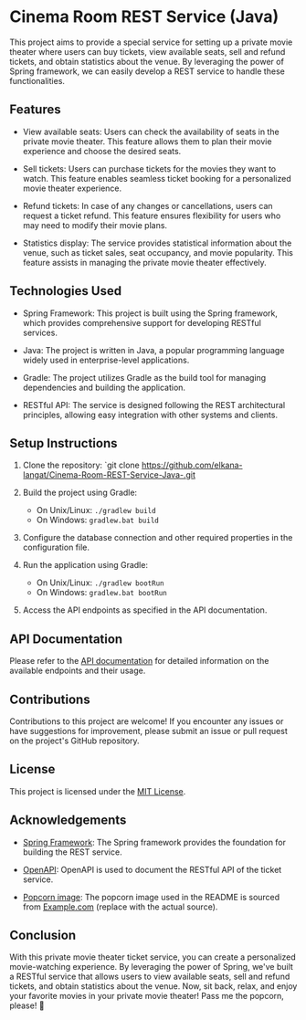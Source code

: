 # Cinema Room REST Service (Java)

This project aims to provide a special service for setting up a private movie theater where users can buy tickets, view available seats, sell and refund tickets, and obtain statistics about the venue. By leveraging the power of Spring framework, we can easily develop a REST service to handle these functionalities.

## Features

- View available seats: Users can check the availability of seats in the private movie theater. This feature allows them to plan their movie experience and choose the desired seats.

- Sell tickets: Users can purchase tickets for the movies they want to watch. This feature enables seamless ticket booking for a personalized movie theater experience.

- Refund tickets: In case of any changes or cancellations, users can request a ticket refund. This feature ensures flexibility for users who may need to modify their movie plans.

- Statistics display: The service provides statistical information about the venue, such as ticket sales, seat occupancy, and movie popularity. This feature assists in managing the private movie theater effectively.

## Technologies Used

- Spring Framework: This project is built using the Spring framework, which provides comprehensive support for developing RESTful services.

- Java: The project is written in Java, a popular programming language widely used in enterprise-level applications.

- Gradle: The project utilizes Gradle as the build tool for managing dependencies and building the application.

- RESTful API: The service is designed following the REST architectural principles, allowing easy integration with other systems and clients.

## Setup Instructions

1. Clone the repository: `git clone https://github.com/elkana-langat/Cinema-Room-REST-Service-Java-.git

2. Build the project using Gradle:
    - On Unix/Linux: `./gradlew build`
    - On Windows: `gradlew.bat build`

3. Configure the database connection and other required properties in the configuration file.

4. Run the application using Gradle:
    - On Unix/Linux: `./gradlew bootRun`
    - On Windows: `gradlew.bat bootRun`

5. Access the API endpoints as specified in the API documentation.

## API Documentation

Please refer to the [API documentation](api-docs.md) for detailed information on the available endpoints and their usage.

## Contributions

Contributions to this project are welcome! If you encounter any issues or have suggestions for improvement, please submit an issue or pull request on the project's GitHub repository.

## License

This project is licensed under the [MIT License](LICENSE).

## Acknowledgements

- [Spring Framework](https://spring.io/): The Spring framework provides the foundation for building the REST service.

- [OpenAPI](https://www.openapis.org/): OpenAPI is used to document the RESTful API of the ticket service.

- [Popcorn image](https://www.example.com): The popcorn image used in the README is sourced from [Example.com](https://www.example.com) (replace with the actual source).

## Conclusion

With this private movie theater ticket service, you can create a personalized movie-watching experience. By leveraging the power of Spring, we've built a RESTful service that allows users to view available seats, sell and refund tickets, and obtain statistics about the venue. Now, sit back, relax, and enjoy your favorite movies in your private movie theater! Pass me the popcorn, please! 🍿
